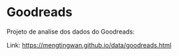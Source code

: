 # Goodreads

Projeto de analise dos dados do Goodreads:

Link: https://mengtingwan.github.io/data/goodreads.html
